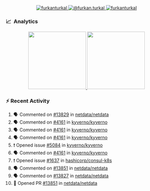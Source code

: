 <p align="center">
  <a href="https://linkedin.com/in/furkanturkal" target="blank">
    <img src="https://img.shields.io/badge/linkedin-%230077B5.svg?&style=for-the-badge&logo=linkedin&logoColor=white" alt="furkanturkal" />
  </a>
  <a href="https://medium.com/@furkan.turkal" target="blank">
    <img src="https://img.shields.io/badge/medium-%2312100E.svg?&style=for-the-badge&logo=medium&logoColor=white" alt="@furkan.turkal" />
  </a>
  <a href="https://twitter.com/furkanturkaI" target="blank">
    <img src="https://img.shields.io/badge/Twitter-1DA1F2?style=for-the-badge&logo=twitter&logoColor=white" alt="furkanturkaI" />
  </a>
</p>

### 📈 &nbsp;Analytics

<p align="center">
  <a href="https://coderstats.net/github/#Dentrax">
    <img height="180em" src="https://github-readme-stats-eight-theta.vercel.app/api?username=Dentrax&show_icons=true&theme=algolia&include_all_commits=true&count_private=true&line_height=26"/>
    <img height="180em" src="https://github-readme-stats-eight-theta.vercel.app/api/top-langs/?username=Dentrax&layout=compact&langs_count=8&theme=algolia&line_height=26"/>
  </a>
</p>

### :zap: Recent Activity

<!--START_SECTION:activity-->
1. 🗣 Commented on [#13829](https://github.com/netdata/netdata/issues/13829) in [netdata/netdata](https://github.com/netdata/netdata)
2. 🗣 Commented on [#4161](https://github.com/kyverno/kyverno/issues/4161) in [kyverno/kyverno](https://github.com/kyverno/kyverno)
3. 🗣 Commented on [#4161](https://github.com/kyverno/kyverno/issues/4161) in [kyverno/kyverno](https://github.com/kyverno/kyverno)
4. 🗣 Commented on [#4161](https://github.com/kyverno/kyverno/issues/4161) in [kyverno/kyverno](https://github.com/kyverno/kyverno)
5. ❗️ Opened issue [#5084](https://github.com/kyverno/kyverno/issues/5084) in [kyverno/kyverno](https://github.com/kyverno/kyverno)
6. 🗣 Commented on [#4161](https://github.com/kyverno/kyverno/issues/4161) in [kyverno/kyverno](https://github.com/kyverno/kyverno)
7. ❗️ Opened issue [#1637](https://github.com/hashicorp/consul-k8s/issues/1637) in [hashicorp/consul-k8s](https://github.com/hashicorp/consul-k8s)
8. 🗣 Commented on [#13851](https://github.com/netdata/netdata/issues/13851) in [netdata/netdata](https://github.com/netdata/netdata)
9. 🗣 Commented on [#13827](https://github.com/netdata/netdata/issues/13827) in [netdata/netdata](https://github.com/netdata/netdata)
10. 💪 Opened PR [#13851](https://github.com/netdata/netdata/pull/13851) in [netdata/netdata](https://github.com/netdata/netdata)
<!--END_SECTION:activity-->
